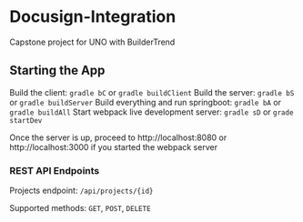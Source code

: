 # Docusign-Integration
Capstone project for UNO with BuilderTrend

## Starting the App
Build the client: `gradle bC` or `gradle buildClient`
Build the server: `gradle bS` or `gradle buildServer`
Build everything and run springboot: `gradle bA` or `gradle buildAll`
Start webpack live development server: `gradle sD` or `grade startDev`

Once the server is up, proceed to http://localhost:8080 or http://localhost:3000 if you started the webpack server

### REST API Endpoints
Projects endpoint:
`/api/projects/{id}`

Supported methods: `GET`, `POST`, `DELETE`
